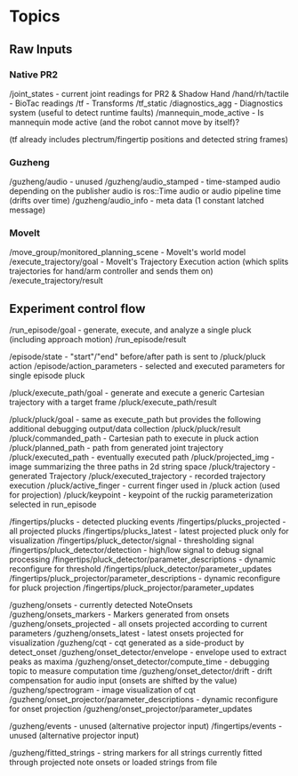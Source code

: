 # Topics

## Raw Inputs

### Native PR2

/joint_states    - current joint readings for PR2 & Shadow Hand
/hand/rh/tactile - BioTac readings
/tf              - Transforms
/tf_static
/diagnostics_agg       - Diagnostics system (useful to detect runtime faults)
/mannequin_mode_active - Is mannequin mode active (and the robot cannot move by itself)?

(tf already includes plectrum/fingertip positions and detected string frames)

### Guzheng

/guzheng/audio         - unused
/guzheng/audio_stamped - time-stamped audio
                         depending on the publisher audio is ros::Time audio or audio pipeline time (drifts over time)
/guzheng/audio_info    - meta data (1 constant latched message)

### MoveIt

/move_group/monitored_planning_scene - MoveIt's world model
/execute_trajectory/goal             - MoveIt's Trajectory Execution action (which splits trajectories for hand/arm controller and sends them on)
/execute_trajectory/result

## Experiment control flow

/run_episode/goal          - generate, execute, and analyze a single pluck (including approach motion)
/run_episode/result

/episode/state             - "start"/"end" before/after path is sent to /pluck/pluck action
/episode/action_parameters - selected and executed parameters for single episode pluck

/pluck/execute_path/goal   - generate and execute a generic Cartesian trajectory with a target frame
/pluck/execute_path/result

/pluck/pluck/goal          - same as execute_path but provides the following additional debugging output/data collection
/pluck/pluck/result
/pluck/commanded_path      - Cartesian path to execute in pluck action
/pluck/planned_path        - path from generated joint trajectory
/pluck/executed_path       - eventually executed path
/pluck/projected_img       - image summarizing the three paths in 2d string space
/pluck/trajectory          - generated Trajectory
/pluck/executed_trajectory - recorded trajectory execution
/pluck/active_finger       - current finger used in /pluck action (used for projection)
/pluck/keypoint            - keypoint of the ruckig parameterization selected in run_episode

/fingertips/plucks                   - detected plucking events
/fingertips/plucks_projected         - all projected plucks
/fingertips/plucks_latest            - latest projected pluck only for visualization
/fingertips/pluck_detector/signal    - thresholding signal
/fingertips/pluck_detector/detection - high/low signal to debug signal processing
/fingertips/pluck_detector/parameter_descriptions - dynamic reconfigure for threshold
/fingertips/pluck_detector/parameter_updates
/fingertips/pluck_projector/parameter_descriptions - dynamic reconfigure for pluck projection
/fingertips/pluck_projector/parameter_updates

/guzheng/onsets                      - currently detected NoteOnsets
/guzheng/onsets_markers              - Markers generated from onsets
/guzheng/onsets_projected            - all onsets projected according to current parameters
/guzheng/onsets_latest               - latest onsets projected for visualization
/guzheng/cqt                         - cqt generated as a side-product by detect_onset
/guzheng/onset_detector/envelope     - envelope used to extract peaks as maxima
/guzheng/onset_detector/compute_time - debugging topic to measure computation time
/guzheng/onset_detector/drift        - drift compensation for audio input (onsets are shifted by the value)
/guzheng/spectrogram                 - image visualization of cqt
/guzheng/onset_projector/parameter_descriptions - dynamic reconfigure for onset projection
/guzheng/onset_projector/parameter_updates

/guzheng/events    - unused (alternative projector input)
/fingertips/events - unused (alternative projector input)

/guzheng/fitted_strings - string markers for all strings currently fitted through projected note onsets
                          or loaded strings from file
